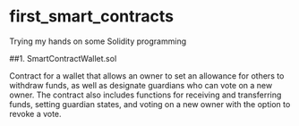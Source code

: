 # first_smart_contracts
Trying my hands on some Solidity programming

##1. SmartContractWallet.sol

Contract for a wallet that allows an owner to set an allowance for others to withdraw funds, as well as designate guardians who can vote on a new owner. The contract also includes functions for receiving and transferring funds, setting guardian states, and voting on a new owner with the option to revoke a vote.
